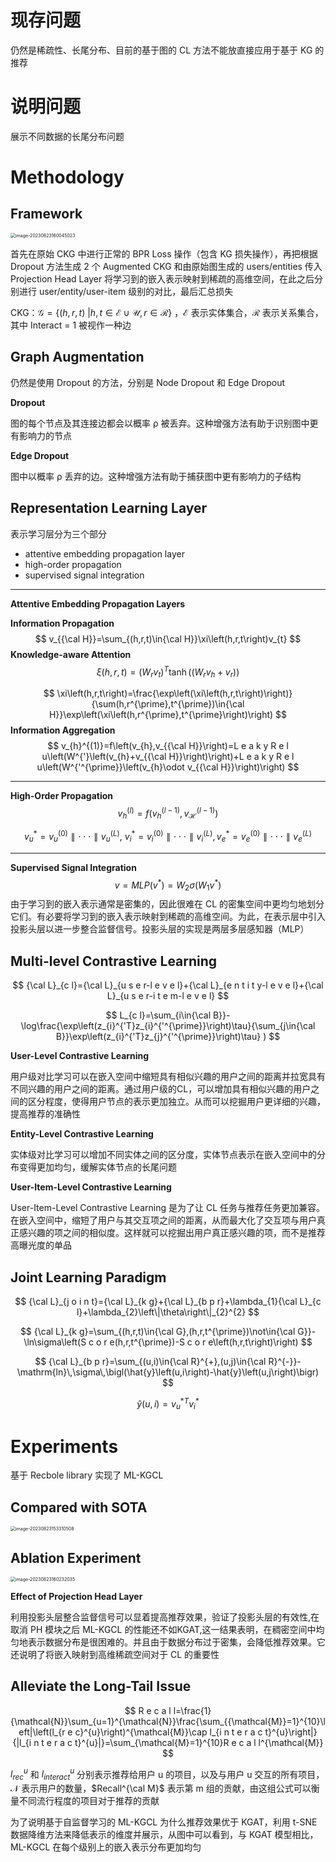 # **现存问题**

仍然是稀疏性、长尾分布、目前的基于图的 CL 方法不能放直接应用于基于 KG 的推荐



# 说明问题

展示不同数据的长尾分布问题



# **Methodology**

## Framework

<img src="C:\Users\Asus\AppData\Roaming\Typora\typora-user-images\image-20230823160045023.png" alt="image-20230823160045023" style="zoom:50%;" />

首先在原始 CKG 中进行正常的 BPR Loss 操作（包含 KG 损失操作），再把根据 Dropout 方法生成 2 个 Augmented CKG 和由原始图生成的 users/entities 传入 Projection Head Layer 将学习到的嵌入表示映射到稀疏的高维空间，在此之后分别进行 user/entity/user-item 级别的对比，最后汇总损失

CKG：${\mathcal G} = \{(h,r,t)\:|h,t\in{\mathcal{E}}\cup{\mathcal{U}},r\in{\mathcal{R}}\}$ ，$\mathcal{E}$ 表示实体集合，$\mathcal R$ 表示关系集合，其中 Interact = 1 被视作一种边



## Graph Augmentation

仍然是使用 Dropout 的方法，分别是 Node Dropout 和 Edge Dropout

**Dropout**

图的每个节点及其连接边都会以概率 ρ 被丢弃。这种增强方法有助于识别图中更有影响力的节点

**Edge Dropout**

图中以概率 ρ 丢弃的边。这种增强方法有助于捕获图中更有影响力的子结构

## Representation Learning Layer

表示学习层分为三个部分

- attentive embedding propagation layer
- high-order propagation
- supervised signal integration

***

**Attentive Embedding Propagation Layers**

**Information Propagation**
$$
v_{{\cal H}}=\sum_{(h,r,t)\in{\cal H}}\xi\left(h,r,t\right)v_{t}
$$
**Knowledge-aware Attention**
$$
\xi\left(h,r,t\right)=\left(W_{r}v_{t}\right)^{T}\operatorname{tanh}\left(\left(W_{r}v_{h}+v_{r}\right)\right)
$$

$$
\xi\left(h,r,t\right)=\frac{\exp\left(\xi\left(h,r,t\right)\right)}{\sum(h,r^{\prime},t^{\prime})\in{\cal H}}\exp\left(\xi\left(h,r^{\prime},t^{\prime}\right)\right)
$$
**Information Aggregation**
$$
v_{h}^{(1)}=f\left(v_{h},v_{{\cal H}}\right)=L e a k y R e l u\left(W^{'}\left(v_{h}+v_{{\cal H}}\right)\right)+L e a k y R e l u\left(W^{'^{\prime}}\left(v_{h}\odot v_{{\cal H}}\right)\right)
$$

***

**High-Order Propagation**
$$
v_{h}^{(l)}=f\left(v_{h}^{(l-1)},v_{\mathcal H}^{(l-1)}\right)
$$

$$
v_{u}^{*}=v_{u}^{(0)}\parallel\cdot\cdot\cdot\parallel v_{u}^{(L)},\ v_{i}^{*}=v_{i}^{(0)}\parallel\cdot\cdot\cdot\parallel v_{i}^{(L)},v_{e}^{*}=v_{e}^{(0)}\parallel\cdot\cdot\cdot\parallel v_{e}^{(L)}
$$

***

**Supervised Signal Integration**
$$
v=M L P\left(v^{*}\right)=W_{2}\sigma\left(W_{1}v^{*}\right)
$$
由于学习到的嵌入表示通常是密集的，因此很难在 CL 的密集空间中更均匀地划分它们。有必要将学习到的嵌入表示映射到稀疏的高维空间。为此，在表示层中引入投影头层以进一步整合监督信号。投影头层的实现是两层多层感知器（MLP）



## Multi-level Contrastive Learning

$$
{\cal L}_{c l}={\cal L}_{u s e r-l e v e l}+{\cal L}_{e n t i t y-l e v e l}+{\cal L}_{u s e r-i t e m-l e v e l}
$$

$$
L_{c l}=\sum_{i\in{\cal B}}-\log\frac{\exp\left(z_{i}^{'T}z_{i}^{'^{\prime}}\right)\tau}{\sum_{j\in{\cal B}}\exp\left(z_{i}^{'T}z_{j}^{'^{\prime}}\right)\tau} )
$$

**User-Level Contrastive Learning**

用户级对比学习可以在嵌入空间中缩短具有相似兴趣的用户之间的距离并拉宽具有不同兴趣的用户之间的距离。通过用户级的CL，可以增加具有相似兴趣的用户之间的区分程度，使得用户节点的表示更加独立。从而可以挖掘用户更详细的兴趣，提高推荐的准确性

**Entity-Level Contrastive Learning**

实体级对比学习可以增加不同实体之间的区分度，实体节点表示在嵌入空间中的分布变得更加均匀，缓解实体节点的长尾问题

**User-Item-Level Contrastive Learning**

User-Item-Level Contrastive Learning 是为了让 CL 任务与推荐任务更加兼容。在嵌入空间中，缩短了用户与其交互项之间的距离，从而最大化了交互项与用户真正感兴趣的项之间的相似度。这样就可以挖掘出用户真正感兴趣的项，而不是推荐高曝光度的单品



## Joint Learning Paradigm

$$
{\cal L}_{j o i n t}={\cal L}_{k g}+{\cal L}_{b p r}+\lambda_{1}{\cal L}_{c l}+\lambda_{2}\left\|\theta\right\|_{2}^{2}
$$

$$
{\cal L}_{k g}=\sum_{(h,r,t)\in{\cal G},(h,r,t^{\prime})\not\in{\cal G}}-\ln\sigma\left(S c o r e(h,r,t^{\prime})-S c o r e\left(h,r,t\right)\right)
$$

$$
{\cal L}_{b p r}=\sum_{(u,i)\in{\cal R}^{+},(u,j)\in{\cal R}^{-}}-\mathrm{ln}\,\sigma\,\bigl(\hat{y}\left(u,i\right)-\hat{y}\left(u,j\right)\bigr)
$$

$$
\hat{y}\left(u,i\right)=v_{u}^{\ast T}v_{i}^{\ast}
$$



# Experiments

基于 Recbole library 实现了 ML-KGCL

## Compared with SOTA 

<img src="C:\Users\Asus\AppData\Roaming\Typora\typora-user-images\image-20230823153310508.png" alt="image-20230823153310508" style="zoom:50%;" />

## Ablation Experiment

<img src="C:\Users\Asus\AppData\Roaming\Typora\typora-user-images\image-20230823160232035.png" alt="image-20230823160232035" style="zoom:50%;" />

**Effect of Projection Head Layer**

利用投影头层整合监督信号可以显着提高推荐效果，验证了投影头层的有效性,在取消 PH 模块之后 ML-KGCL 的性能还不如KGAT,这一结果表明，在稠密空间中均匀地表示数据分布是很困难的。并且由于数据分布过于密集，会降低推荐效果。它还说明了将嵌入映射到高维稀疏空间对于 CL 的重要性

## Alleviate the Long-Tail Issue

$$
R e c a l l=\frac{1}{\mathcal{N}}\sum_{u=1}^{\mathcal{N}}\frac{\sum_{{\mathcal{M}}=1}^{10}\left|\left(l_{r e c}^{u}\right)^{\mathcal{M}}\cap l_{i n t e r a c t}^{u}\right|}{|l_{i n t e r a c t}^{u}|}=\sum_{\mathcal{M}=1}^{10}R e c a l l^{\mathcal{M}}
$$

$l_{rec}^{u}$ 和 $l_{interact}^{u}$ 分别表示推荐给用户 u 的项目，以及与用户 u 交互的所有项目，${\mathcal N}$ 表示用户的数量，$Recall^{\cal M}$ 表示第 m 组的贡献，由这组公式可以衡量不同流行程度的项目对于推荐的贡献

为了说明基于自监督学习的 ML-KGCL 为什么推荐效果优于 KGAT，利用 t-SNE 数据降维方法来降低表示的维度并展示，从图中可以看到，与 KGAT 模型相比，ML-KGCL 在每个级别上的嵌入表示分布更加均匀